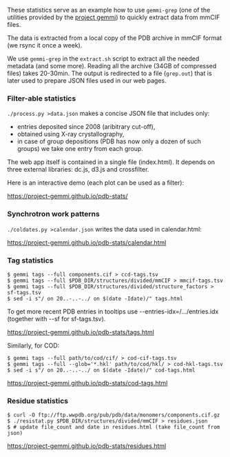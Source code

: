 
These statistics serve as an example how to use `gemmi-grep`
 (one of the utilities provided by the [project gemmi][1])
 to quickly extract data from mmCIF files.

The data is extracted from a local copy of the PDB archive in mmCIF format
(we rsync it once a week).

We use `gemmi-grep` in the `extract.sh` script to extract all the needed
metadata (and some more).
Reading all the archive (34GB of compressed files) takes 20-30min.
The output is redirected to a file (`grep.out`) that is later used
to prepare JSON files used in our web pages.

### Filter-able statistics

`./process.py >data.json` makes a concise JSON file that includes only:

* entries deposited since 2008 (aribitrary cut-off),
* obtained using X-ray crystallography,
* in case of group depositions (PDB has now only a dozen of such groups)
  we take one entry from each group.

The web app itself is contained in a single file (index.html).
It depends on three external libraries: dc.js, d3.js and crossfilter.

Here is an interactive demo (each plot can be used as a filter):

https://project-gemmi.github.io/pdb-stats/

### Synchrotron work patterns

`./coldates.py >calendar.json` writes the data used in calendar.html:

https://project-gemmi.github.io/pdb-stats/calendar.html

### Tag statistics

    $ gemmi tags --full components.cif > ccd-tags.tsv
    $ gemmi tags --full $PDB_DIR/structures/divided/mmCIF > mmcif-tags.tsv
    $ gemmi tags --full $PDB_DIR/structures/divided/structure_factors > sf-tags.tsv
    $ sed -i s"/ on 20..-..-../ on $(date -Idate)/" tags.html

To get more recent PDB entries in tooltips use --entries-idx=/.../entries.idx
(together with --sf for sf-tags.tsv).

https://project-gemmi.github.io/pdb-stats/tags.html

Similarly, for COD:

    $ gemmi tags --full path/to/cod/cif/ > cod-cif-tags.tsv
    $ gemmi tags --full --glob='*.hkl' path/to/cod/hkl/ > cod-hkl-tags.tsv
    $ sed -i s"/ on 20..-..-../ on $(date -Idate)/" cod-tags.html

https://project-gemmi.github.io/pdb-stats/cod-tags.html

### Residue statistics

    $ curl -O ftp://ftp.wwpdb.org/pub/pdb/data/monomers/components.cif.gz
    $ ./resistat.py $PDB_DIR/structures/divided/mmCIF > residues.json
    $ # update file_count and date in residues.html (take file_count from json)

https://project-gemmi.github.io/pdb-stats/residues.html

[1]: https://project-gemmi.github.io/
